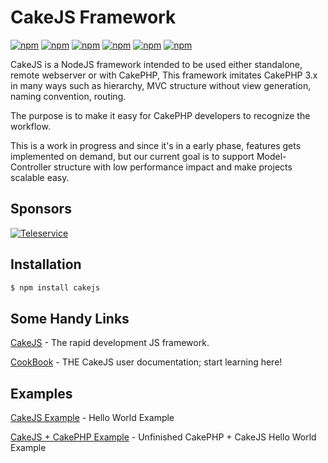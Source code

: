 # CakeJS Framework

[![npm](https://img.shields.io/badge/IRC-FreeNode-blue.svg?style=square)](http://webchat.freenode.net/?channels=cakejs)
[![npm](https://img.shields.io/npm/l/cakejs.svg?style=square)](LICENSE)
[![npm](https://img.shields.io/npm/v/cakejs.svg?style=square)]()
[![npm](https://img.shields.io/npm/dm/cakejs.svg?style=square)]()
[![npm](https://travis-ci.org/cakejsframework/cakejs.svg?branch=master)](https://travis-ci.org/cakejsframework/cakejs)
[![npm](https://david-dm.org/cakejsframework/cakejs.svg)]()

CakeJS is a NodeJS framework intended to be used either standalone, remote webserver 
or with CakePHP, This framework imitates CakePHP 3.x in many ways such as hierarchy,
MVC structure without view generation, naming convention, routing.

The purpose is to make it easy for CakePHP developers to recognize the workflow.

This is a work in progress and since it's in a early phase, features gets implemented on demand,
but our current goal is to support Model-Controller structure with low performance impact and make
projects scalable easy.

## Sponsors

[![Teleservice](http://teleservice.net/1.0.1.0/2/images//6474_00697b45d0756ed4c8969583acbe5622.png)](http://teleservice.net/)

## Installation

```bash
$ npm install cakejs
```

## Some Handy Links

[CakeJS](https://cakejs.net) - The rapid development JS framework.

[CookBook](http://book.cakejs.net) - THE CakeJS user documentation; start learning here!

## Examples

[CakeJS Example](https://github.com/Tiinusen/cakejs_example_1) - Hello World Example

[CakeJS + CakePHP Example](https://github.com/Tiinusen/cakejs_cakephp_example_1) - Unfinished CakePHP + CakeJS Hello World Example
